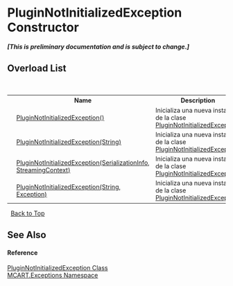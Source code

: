 # PluginNotInitializedException Constructor 
 _**\[This is preliminary documentation and is subject to change.\]**_


## Overload List
&nbsp;<table><tr><th></th><th>Name</th><th>Description</th></tr><tr><td>![Public method](media/pubmethod.gif "Public method")</td><td><a href="ab809e85-2057-0f84-a17e-c6430ab75921">PluginNotInitializedException()</a></td><td>
Inicializa una nueva instancia de la clase <a href="28e90ade-0ef0-376f-ad1e-3b9f8db47f71">PluginNotInitializedException</a>.</td></tr><tr><td>![Public method](media/pubmethod.gif "Public method")</td><td><a href="e0870665-576a-8a9f-0f0f-7bff0c746569">PluginNotInitializedException(String)</a></td><td>
Inicializa una nueva instancia de la clase <a href="28e90ade-0ef0-376f-ad1e-3b9f8db47f71">PluginNotInitializedException</a>.</td></tr><tr><td>![Protected method](media/protmethod.gif "Protected method")</td><td><a href="af5d1299-a6d6-daf2-88df-0609c927c3c3">PluginNotInitializedException(SerializationInfo, StreamingContext)</a></td><td>
Inicializa una nueva instancia de la clase <a href="28e90ade-0ef0-376f-ad1e-3b9f8db47f71">PluginNotInitializedException</a>.</td></tr><tr><td>![Public method](media/pubmethod.gif "Public method")</td><td><a href="ea407106-0519-6bdd-7a14-300e4e50ad73">PluginNotInitializedException(String, Exception)</a></td><td>
Inicializa una nueva instancia de la clase <a href="28e90ade-0ef0-376f-ad1e-3b9f8db47f71">PluginNotInitializedException</a>.</td></tr></table>&nbsp;
<a href="#pluginnotinitializedexception-constructor">Back to Top</a>

## See Also


#### Reference
<a href="28e90ade-0ef0-376f-ad1e-3b9f8db47f71">PluginNotInitializedException Class</a><br /><a href="36e6166c-cb29-ee06-1b8a-ebc61fae7b0a">MCART.Exceptions Namespace</a><br />